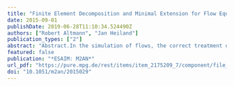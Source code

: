 ```yaml
---
title: "Finite Element Decomposition and Minimal Extension for Flow Equations"
date: 2015-09-01
publishDate: 2019-06-28T11:10:34.524490Z
authors: ["Robert Altmann", "Jan Heiland"]
publication_types: ["2"]
abstract: "Abstract.In the simulation of flows, the correct treatment of the pressure variable is the key to stabletime-integration schemes. This paper contributes a new approach based on the theory of differential-algebraic equations. Motivated by the index reduction technique of minimal extension, a remodellingof the flow equations is proposed. It is shown how this reformulation can be realized for standard finiteelementsviaa decomposition of the discrete spaces and that it ensures stable and accurate approxi-mations. The presented decomposition preserves sparsity and does not call on variable transformationswhich might change the meaning of the variables. Since the method is eventually an index reduction,high index effects leading to instabilities are eliminated."
featured: false
publication: "*ESAIM: M2AN*"
url_pdf: "https://pure.mpg.de/rest/items/item_2175209_7/component/file_2250366/content"
doi: "10.1051/m2an/2015029"
---
```


